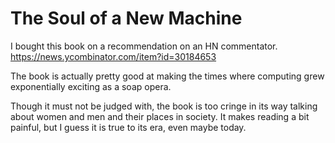 # The Soul of a New Machine

I bought this book on a recommendation on an HN commentator. https://news.ycombinator.com/item?id=30184653

The book is actually pretty good at making the times where computing grew exponentially exciting as a soap opera. 

Though it must not be judged with, the book is too cringe in its way talking about women and men and their places in society. It makes reading a bit painful, but I guess it is true to its era, even maybe today. 

